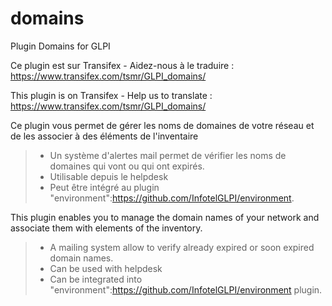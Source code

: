 # domains
Plugin Domains for GLPI

Ce plugin est sur Transifex - Aidez-nous à le traduire :
https://www.transifex.com/tsmr/GLPI_domains/

This plugin is on Transifex - Help us to translate :
https://www.transifex.com/tsmr/GLPI_domains/

Ce plugin vous permet de gérer les noms de domaines de votre réseau et de les associer à des éléments de l'inventaire
> * Un système d'alertes mail permet de vérifier les noms de domaines qui vont ou qui ont expirés.
> * Utilisable depuis le helpdesk
> * Peut être intégré au plugin "environment":https://github.com/InfotelGLPI/environment.


This plugin enables you to manage the domain names of your network and associate them with elements of the inventory.
> * A mailing system allow to verify already expired or soon expired domain names.
> * Can be used with helpdesk
> * Can be integrated into "environment":https://github.com/InfotelGLPI/environment plugin.

